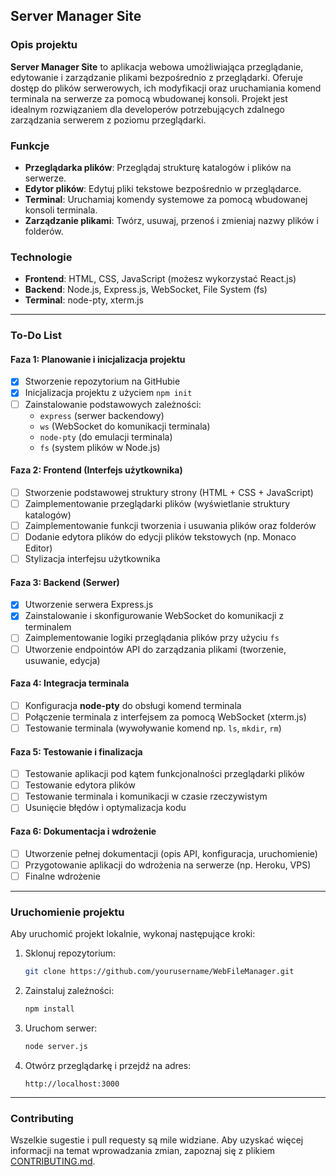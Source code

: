 ## Server Manager Site

### Opis projektu

**Server Manager Site** to aplikacja webowa umożliwiająca przeglądanie, edytowanie i zarządzanie plikami bezpośrednio z przeglądarki. Oferuje dostęp do plików serwerowych, ich modyfikacji oraz uruchamiania komend terminala na serwerze za pomocą wbudowanej konsoli. Projekt jest idealnym rozwiązaniem dla developerów potrzebujących zdalnego zarządzania serwerem z poziomu przeglądarki.

### Funkcje
- **Przeglądarka plików**: Przeglądaj strukturę katalogów i plików na serwerze.
- **Edytor plików**: Edytuj pliki tekstowe bezpośrednio w przeglądarce.
- **Terminal**: Uruchamiaj komendy systemowe za pomocą wbudowanej konsoli terminala.
- **Zarządzanie plikami**: Twórz, usuwaj, przenoś i zmieniaj nazwy plików i folderów.

### Technologie
- **Frontend**: HTML, CSS, JavaScript (możesz wykorzystać React.js)
- **Backend**: Node.js, Express.js, WebSocket, File System (fs)
- **Terminal**: node-pty, xterm.js

---

### To-Do List

#### Faza 1: Planowanie i inicjalizacja projektu
- [x] Stworzenie repozytorium na GitHubie
- [x] Inicjalizacja projektu z użyciem `npm init`
- [ ] Zainstalowanie podstawowych zależności:
  - `express` (serwer backendowy)
  - `ws` (WebSocket do komunikacji terminala)
  - `node-pty` (do emulacji terminala)
  - `fs` (system plików w Node.js)

#### Faza 2: Frontend (Interfejs użytkownika)
- [ ] Stworzenie podstawowej struktury strony (HTML + CSS + JavaScript)
- [ ] Zaimplementowanie przeglądarki plików (wyświetlanie struktury katalogów)
- [ ] Zaimplementowanie funkcji tworzenia i usuwania plików oraz folderów
- [ ] Dodanie edytora plików do edycji plików tekstowych (np. Monaco Editor)
- [ ] Stylizacja interfejsu użytkownika

#### Faza 3: Backend (Serwer)
- [x] Utworzenie serwera Express.js
- [x] Zainstalowanie i skonfigurowanie WebSocket do komunikacji z terminalem
- [ ] Zaimplementowanie logiki przeglądania plików przy użyciu `fs`
- [ ] Utworzenie endpointów API do zarządzania plikami (tworzenie, usuwanie, edycja)

#### Faza 4: Integracja terminala
- [ ] Konfiguracja **node-pty** do obsługi komend terminala
- [ ] Połączenie terminala z interfejsem za pomocą WebSocket (xterm.js)
- [ ] Testowanie terminala (wywoływanie komend np. `ls`, `mkdir`, `rm`)

#### Faza 5: Testowanie i finalizacja
- [ ] Testowanie aplikacji pod kątem funkcjonalności przeglądarki plików
- [ ] Testowanie edytora plików
- [ ] Testowanie terminala i komunikacji w czasie rzeczywistym
- [ ] Usunięcie błędów i optymalizacja kodu

#### Faza 6: Dokumentacja i wdrożenie
- [ ] Utworzenie pełnej dokumentacji (opis API, konfiguracja, uruchomienie)
- [ ] Przygotowanie aplikacji do wdrożenia na serwerze (np. Heroku, VPS)
- [ ] Finalne wdrożenie

---

### Uruchomienie projektu

Aby uruchomić projekt lokalnie, wykonaj następujące kroki:

1. Sklonuj repozytorium:
   ```bash
   git clone https://github.com/yourusername/WebFileManager.git
   ```

2. Zainstaluj zależności:
   ```bash
   npm install
   ```

3. Uruchom serwer:
   ```bash
   node server.js
   ```

4. Otwórz przeglądarkę i przejdź na adres:
   ```
   http://localhost:3000
   ```

---

### Contributing

Wszelkie sugestie i pull requesty są mile widziane. Aby uzyskać więcej informacji na temat wprowadzania zmian, zapoznaj się z plikiem [CONTRIBUTING.md](CONTRIBUTING.md).